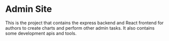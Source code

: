 # Admin Site

This is the project that contains the express backend and React frontend for authors to create charts and perform other admin tasks. It also contains some development apis and tools.
